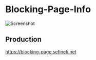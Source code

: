 # Blocking-Page-Info
<img src="assets/screenshot_ezgif.com-optimize.gif" alt="Screenshot">

## Production
https://blocking-page.sefinek.net